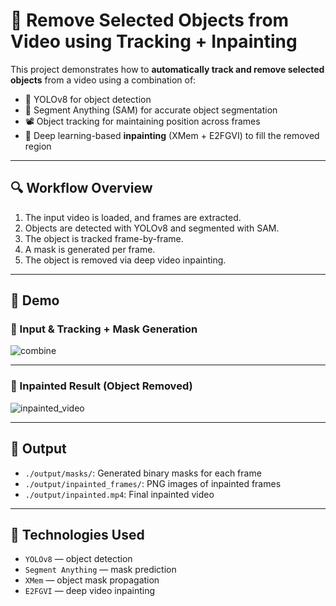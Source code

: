 # 🧼 Remove Selected Objects from Video using Tracking + Inpainting

This project demonstrates how to **automatically track and remove selected objects** from a video using a combination of:

- 🎯 YOLOv8 for object detection  
- 🧠 Segment Anything (SAM) for accurate object segmentation  
- 📽️ Object tracking for maintaining position across frames  
- 🧽 Deep learning-based **inpainting** (XMem + E2FGVI) to fill the removed region

---

## 🔍 Workflow Overview

1. The input video is loaded, and frames are extracted.
2. Objects are detected with YOLOv8 and segmented with SAM.
3. The object is tracked frame-by-frame.
4. A mask is generated per frame.
5. The object is removed via deep video inpainting.

---

## 🎥 Demo

### 🔹 Input & Tracking + Mask Generation

![combine](https://github.com/jonibek95/Tracking-Removing-Selected-objects/assets/84657258/0d913a5f-1526-47b6-b40e-19be58979e73)

---

### 🔹 Inpainted Result (Object Removed)

![inpainted_video](https://github.com/jonibek95/Tracking-Removing-Selected-objects/assets/84657258/9d85b582-9fd0-49b9-9f5c-8b765417da11)

---

## 📂 Output

- `./output/masks/`: Generated binary masks for each frame
- `./output/inpainted_frames/`: PNG images of inpainted frames
- `./output/inpainted.mp4`: Final inpainted video

---

## 🧠 Technologies Used

- `YOLOv8` — object detection
- `Segment Anything` — mask prediction
- `XMem` — object mask propagation
- `E2FGVI` — deep video inpainting
